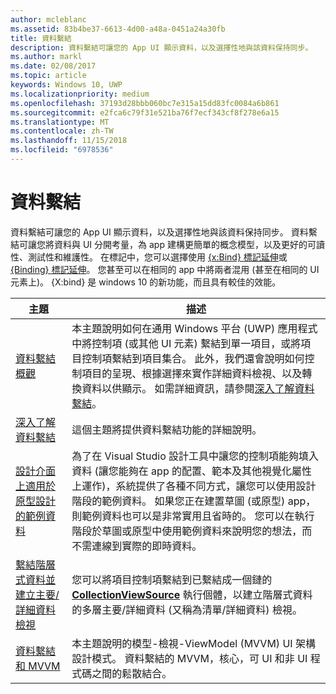 ```yaml
---
author: mcleblanc
ms.assetid: 83b4be37-6613-4d00-a48a-0451a24a30fb
title: 資料繫結
description: 資料繫結可讓您的 App UI 顯示資料，以及選擇性地與該資料保持同步。
ms.author: markl
ms.date: 02/08/2017
ms.topic: article
keywords: Windows 10, UWP
ms.localizationpriority: medium
ms.openlocfilehash: 37193d28bbb060bc7e315a15dd83fc0084a6b861
ms.sourcegitcommit: e2fca6c79f31e521ba76f7ecf343cf8f278e6a15
ms.translationtype: MT
ms.contentlocale: zh-TW
ms.lasthandoff: 11/15/2018
ms.locfileid: "6978536"
---
```

# <a name="data-binding"></a>資料繫結

資料繫結可讓您的 App UI 顯示資料，以及選擇性地與該資料保持同步。 資料繫結可讓您將資料與 UI 分開考量，為 app 建構更簡單的概念模型，以及更好的可讀性、測試性和維護性。 在標記中，您可以選擇使用 [{x:Bind} 標記延伸](https://msdn.microsoft.com/library/windows/apps/Mt204783)或 [{Binding} 標記延伸](https://msdn.microsoft.com/library/windows/apps/Mt204782)。 您甚至可以在相同的 app 中將兩者混用 (甚至在相同的 UI 元素上)。 {X:bind} 是 windows 10 的新功能，而且具有較佳的效能。

| 主題 | 描述 |
|-------|-------------|
| [資料繫結概觀](data-binding-quickstart.md) | 本主題說明如何在通用 Windows 平台 (UWP) 應用程式中將控制項 (或其他 UI 元素) 繫結到單一項目，或將項目控制項繫結到項目集合。 此外，我們還會說明如何控制項目的呈現、根據選擇來實作詳細資料檢視、以及轉換資料以供顯示。 如需詳細資訊，請參閱[深入了解資料繫結](data-binding-in-depth.md)。 | 
| [深入了解資料繫結](data-binding-in-depth.md) | 這個主題將提供資料繫結功能的詳細說明。 |
| [設計介面上適用於原型設計的範例資料](displaying-data-in-the-designer.md) | 為了在 Visual Studio 設計工具中讓您的控制項能夠填入資料 (讓您能夠在 app 的配置、範本及其他視覺化屬性上運作)，系統提供了各種不同方式，讓您可以使用設計階段的範例資料。 如果您正在建置草圖 (或原型) app，則範例資料也可以是非常實用且省時的。 您可以在執行階段於草圖或原型中使用範例資料來說明您的想法，而不需連線到實際的即時資料。 |
| [繫結階層式資料並建立主要/詳細資料檢視](how-to-bind-to-hierarchical-data-and-create-a-master-details-view.md) | 您可以將項目控制項繫結到已繫結成一個鏈的 [<strong>CollectionViewSource</strong>](https://msdn.microsoft.com/library/windows/apps/BR209833) 執行個體，以建立階層式資料的多層主要/詳細資料 (又稱為清單/詳細資料) 檢視。 |
| [資料繫結和 MVVM](data-binding-and-mvvm.md) | 本主題說明的模型-檢視-ViewModel (MVVM) UI 架構設計模式。 資料繫結的 MVVM，核心，可 UI 和非 UI 程式碼之間的鬆散結合。 |
